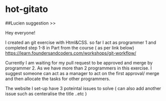 # hot-gitato

##Lucien suggestion >>

Hey everyone! 


I created an git exercise with Html&CSS.  so far I act as programmer 1 and completed step 1-8 in Part from the course ( as per link below) 
https://learn.foundersandcoders.com/workshops/git-workflow/

Currently I am waiting for my pull request to be approved and merge by programmer 2.   As we have more than 2 programmers in this exercise. I suggest someone can act as a manager to act on the first approval/ merge and then allocate the tasks for other programmers. 

The website I set-up have 3 poteintal issues to solve ( can also add another issue such as centeralise the title ..etc ) 





